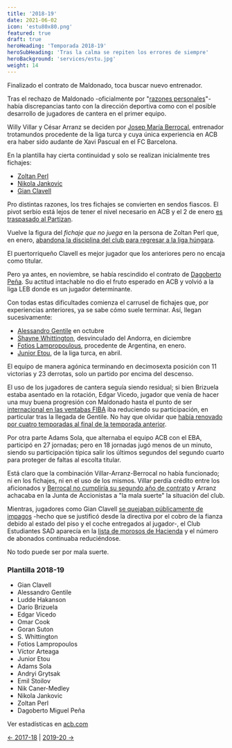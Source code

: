 ```yaml
---
title: '2018-19'
date: 2021-06-02
icon: 'estu80x80.png'
featured: true
draft: true
heroHeading: 'Temporada 2018-19'
heroSubHeading: 'Tras la calma se repiten los errores de siempre'
heroBackground: 'services/estu.jpg'
weight: 14
---
```


Finalizado el contrato de Maldonado, toca buscar nuevo entrenador.

Tras el rechazo de Maldonado -oficialmente por "[razones personales](https://encestando.es/salva-maldonado-r/)"- había discrepancias tanto con la dirección deportiva como con el posible desarrollo de jugadores de cantera en el primer equipo.

Willy Villar y César Arranz se deciden por [Josep María Berrocal](https://www.movistarestudiantes.com/liga-endesa/altas-bajas/josep-maria-berrocal-sera-el-entrenador-de-movistar-estudiantes-las-dos-proximas-temporadas/), entrenador trotamundos procedente de la liga turca y cuya única experiencia en ACB era haber sido audante de Xavi Pascual en el FC Barcelona.

En la plantilla hay cierta continuidad y solo se realizan inicialmente tres fichajes:

* [Zoltan Perl](https://twitter.com/movistarestu/status/1011912189781987328)
* [Nikola Jankovic](https://www.movistarestudiantes.com/liga-endesa/altas-bajas/nikola-jankovic-intensidad-movistar-estudiantes/)
* [Gian Clavell](https://www.movistarestudiantes.com/liga-endesa/altas-bajas/gian-clavell-puntos-y-juventud-para-el-perimetro/)

Pro distintas razones, los tres fichajes se convierten en sendos fiascos. El pivot serbio está lejos de tener el nivel necesario en ACB y el 2 de enero [es traspasado al Partizan](https://www.movistarestudiantes.com/liga-endesa/acuerdo-para-el-traspaso-de-jankovic-a-partizan/).

Vuelve la figura del _fichaje que no juega_ en la persona de Zoltan Perl que, en enero, [abandona la disciplina del club para regresar a la liga húngara](https://www.solobasket.com/liga-endesa/zoltan-perl-abandona-movistar-estudiantes-y-vuelve-la-liga-hungara).

El puertorriqueño Clavell es mejor jugador que los anteriores pero no encaja como titular.

Pero ya antes, en noviembre, se había rescindido el contrato de [Dagoberto Peña](https://www.movistarestudiantes.com/liga-endesa/altas-bajas/dago-pena-acuerdo-de-rescision/). Su actitud intachable no dio el fruto esperado en ACB y volvió a la liga LEB donde es un jugador determinante.

Con todas estas dificultades comienza el carrusel de fichajes que, por experiencias anteriores, ya se sabe cómo suele terminar. Así, llegan sucesivamente:

* [Alessandro Gentile](https://www.marca.com/baloncesto/acb/2018/10/30/5bd855b546163f4aa58b45d0.html) en octubre
* [Shayne Whittington](https://www.gigantes.com/liga-endesa/el-movistar-estudiantes-ficha-a-shayne-whittington-hasta-final-de-temporada/), desvinculado del Andorra, en diciembre
* [Fotios Lampropoulous](https://www.movistarestudiantes.com/liga-endesa/fotios-lampropoulos-refuerza-el-juego-interior/), procedente de Argentina, en enero.
* [Junior Etou](https://www.movistarestudiantes.com/liga-endesa/junior-etou-refuerzo-para-movistar-estudiantes/), de la liga turca, en abril.

El equipo de manera agónica terminando en decimosexta posición con 11 victorias y 23 derrotas, solo un partido por encima del descenso.

El uso de los jugadores de cantera seguía siendo residual; si bien Brizuela estaba asentado en la rotación, Edgar Vicedo, jugador que venía de hacer una muy buena progresión con Maldonado hasta el punto de ser [internacional en las ventabas FIBA](https://www.marca.com/baloncesto/acb/2017/11/19/5a11a14946163fda798b4594.html) iba reduciendo su participación, en particular tras la llegada de Gentile. No hay que olvidar que [había renovado por cuatro temporadas al final de la temporada anterior](https://www.movistarestudiantes.com/liga-endesa/altas-bajas/edgar-vicedo-renueva-por-cuatro-temporadas-su-contrato-con-movistar-estudiantes/).

Por otra parte Adams Sola, que alternaba el equipo ACB con el EBA, participó en 27 jornadas; pero en 18 jornadas jugó menos de un minuto, siendo su participación típica salir los últimos segundos del segundo cuarto para proteger de faltas al escolta titular.

Está claro que la combinación Villar-Arranz-Berrocal no había funcionado; ni en los fichajes, ni en el uso de los mismos. Villar perdía crédito entre los aficionados y [Berrocal no cumpliría su segundo año de contrato](https://www.movistarestudiantes.com/liga-endesa/altas-bajas/berrocal-no-continuara-en-movistar-estudiantes/) y Arranz achacaba en la Junta de Accionistas a "la mala suerte" la situación del club.

Mientras, jugadores como Gian Clavell [se quejaban públicamente de impagos](https://www.marca.com/baloncesto/acb/2019/09/23/5d88bfcdca47416b798b45ba.html) -hecho que se justificó desde la directiva por el cobro de la fianza debido al estado del piso y el coche entregados al jugador-, el Club Estudiantes SAD aparecía en la [lista de morosos de Hacienda](https://as.com/futbol/2019/06/27/mas_futbol/1561641679_601863.html) y el número de abonados continuaba reduciéndose.

No todo puede ser por mala suerte.

### Plantilla 2018-19

- Gian Clavell
- Alessandro Gentile
- Ludde Hakanson
- Darío Brizuela
- Edgar Vicedo
- Omar Cook
- Goran Suton
- S. Whittington
- Fotios Lampropoulos
- Víctor Arteaga
- Junior Etou
- Adams Sola
- Andryi Grytsak
- Emil Stoilov
- Nik Caner-Medley
- Nikola Jankovic
- Zoltan Perl
- Dagoberto Miguel Peña

Ver estadísticas en [acb.com](https://www.acb.com/club/estadisticas/id/6/temporada_id/2018)

[← 2017-18](https://nuestroestu.es/cronologia/2017-18/) | [2019-20 →](https://nuestroestu.es/cronologia/2019-20/)